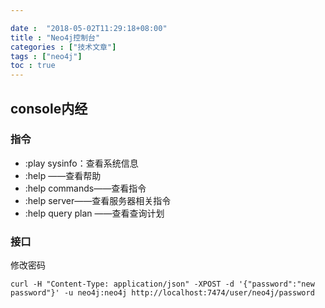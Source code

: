 ```yaml
---

date :  "2018-05-02T11:29:18+08:00" 
title : "Neo4j控制台" 
categories : ["技术文章"] 
tags : ["neo4j"] 
toc : true
---
```


## console内经

### 指令

- :play sysinfo：查看系统信息
- :help ——查看帮助
- :help commands——查看指令
- :help server——查看服务器相关指令
- :help query plan   ——查看查询计划



### 接口

修改密码

```
curl -H "Content-Type: application/json" -XPOST -d '{"password":"new password"}' -u neo4j:neo4j http://localhost:7474/user/neo4j/password
```

